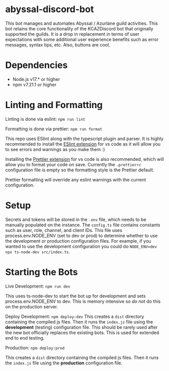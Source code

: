 # abyssal-discord-bot
This bot manages and automates Abyssal / Azurlane guild activities. This bot retains the core functionality of the KCAZDiscord bot that originally supported the guilds. It is a drop in replacement in terms of user expectations with some additional user experience benefits such as error messages, syntax tips, etc. Also, buttons are cool.

# Dependencies
- Node.js v17.* or higher
- npm v7.21.1 or higher

# Linting and Formatting
Linting is done via eslint: `npm run lint`

Formatting is done via prettier: `npm run format`

This repo uses ESlint along with the typescript plugin and parser.
It is highly recommended to install the [ESlint extension](https://marketplace.visualstudio.com/items?itemName=dbaeumer.vscode-eslint) for vs code as it will allow you to see errors and warnings as you make them :)

Installing the [Prettier extension](https://marketplace.visualstudio.com/items?itemName=esbenp.prettier-vscode#review-details) for vs code is also recommended, which will allow you to format your code on save. Currently the `.prettierrc` configuration file is empty so the formatting style is the Prettier default.

Prettier formatting will override any eslint warnings with the current configuration.

# Setup
Secrets and tokens will be stored in the `.env` file, which needs to be manually populated on the instance. The `config.ts` file contains constants such as user, role, channel, and client IDs. This file uses process.env.NODE_ENV (set to dev or prod) to determine whether to use the development or production configuration files. For example, if you wanted to use the development configuration you could do `NODE_ENV=dev npx ts-node-dev src/index.ts`.

# Starting the Bots
Live Development: `npm run dev`

This uses ts-node-dev to start the bot up for development and sets process.env.NODE_ENV to dev. This is memory intensive so *do not* do this on the production server.

Deploy Development: `npm deploy:dev`
This creates a `dist` directory containing the compiled js files. Then it runs the `index.js` file using the **development** (testing) configuration file.
This should be rarely used after the new bot officially replaces the existing bots. This is used for extended end to end testing.

Production: `npm deploy:prod`

This creates a `dist` directory containing the compiled js files. Then it runs the `index.js` file using the **production** configuration file.
